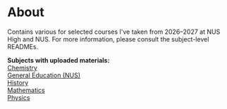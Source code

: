 # About
Contains various for selected courses I've taken from 2026–2027 at NUS High and NUS. For more information, please consult the subject-level READMEs.

**Subjects with uploaded materials:**\
[Chemistry](Chemistry/)\
[General Education (NUS)](General%20Education%20%28NUS%29/)\
[History](History/)\
[Mathematics](Mathematics/)\
[Physics](Physics/)
